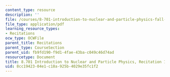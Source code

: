 ```yaml
---
content_type: resource
description: ''
file: /courses/8-701-introduction-to-nuclear-and-particle-physics-fall-2020/8cc1942304e1c18a925b4029e35fc1f2_MIT8_701f20_rec17_soln.pdf
file_type: application/pdf
learning_resource_types:
- Recitations
ocw_type: OCWFile
parent_title: Recitations
parent_type: CourseSection
parent_uid: fb9fd190-f9d1-4fae-43ba-c049c46d74ad
resourcetype: Document
title: 8.701 Introduction to Nuclear and Particle Physics, Recitation 17 Solutions
uid: 8cc19423-04e1-c18a-925b-4029e35fc1f2
---
```

